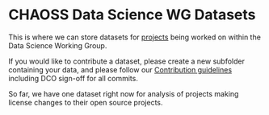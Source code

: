 # CHAOSS Data Science WG Datasets

This is where we can store datasets for [projects](https://github.com/chaoss/wg-data-science/issues?q=is%3Aissue+is%3Aopen+label%3Aproject) being worked on within the Data Science Working Group.

If you would like to contribute a dataset, please create a new subfolder containing your data, and please follow our [Contribution guidelines](https://github.com/chaoss/wg-data-science/blob/main/CONTRIBUTING.md) including DCO sign-off for all commits.

So far, we have one dataset right now for analysis of projects making license changes to their open source projects.

